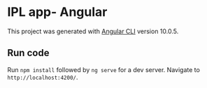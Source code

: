 # IPL app- Angular 

This project was generated with [Angular CLI](https://github.com/angular/angular-cli) version 10.0.5.

## Run code

Run `npm install` followed by `ng serve` for a dev server. Navigate to `http://localhost:4200/`.
